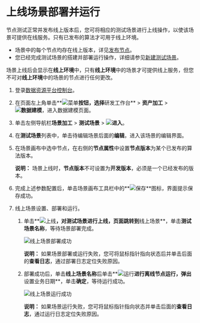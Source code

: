 # 上线场景部署并运行

节点测试正常并发布线上版本后，您可将相应的测试场景进行上线操作，以使该场景可提供在线服务。只有已发布的算法才可用于线上环境。

-   场景中的每个节点均存在线上版本，详见[发布节点](/cn.zh-CN/用户指南/研发工作台/资产加工/数据建模/场景加工/公共节点/发布节点.md)。
-   您已经完成测试场景的搭建并部署运行操作，详细请参见[新建测试场景]()。

场景上线后会显示在**线上环境**中，只有**线上环境**中的场景才可提供线上服务，但您不可对**线上环境**中的场景的节点进行任何更改。

1.  登录[数据资源平台控制台](https://dataq.console.aliyun.com)。

2.  在页面左上角单击**![菜单](https://static-aliyun-doc.oss-accelerate.aliyuncs.com/assets/img/zh-CN/6504337061/p188771.png)**按钮，选择**研发工作台** \> **资产加工** \> **![数据建模](https://static-aliyun-doc.oss-accelerate.aliyuncs.com/assets/img/zh-CN/7366900161/p208211.png)**，进入数据建模页面。

3.  单击左侧导航栏**场景加工** \> **测试场景** \> **![进入](https://static-aliyun-doc.oss-accelerate.aliyuncs.com/assets/img/zh-CN/6504337061/p188815.png)**。

4.  在**测试场景**列表中，单击待编辑场景后面的**编辑**，进入该场景的编辑界面。

5.  在场景画布中选中节点，在右侧的**节点属性**中设置**节点版本**为某个已发布的算法版本。

    **说明：** 场景上线时，**节点版本**不可设置为**开发版本**，必须是一个已经发布的版本。

6.  完成上述参数配置后，单击场景画布工具栏中的**![保存](https://static-aliyun-doc.oss-accelerate.aliyuncs.com/assets/img/zh-CN/9857900161/p208484.png)**图标，界面提示保存成功。

7.  线上场景设置、部署和运行。

    1.  单击**![上线](https://static-aliyun-doc.oss-accelerate.aliyuncs.com/assets/img/zh-CN/9857900161/p209619.png)**，对测试场景进行上线，页面跳转到**线上场景**，单击**测试场景名称**，等待场景部署完成。

        ![线上场景部署成功](https://static-aliyun-doc.oss-accelerate.aliyuncs.com/assets/img/zh-CN/9857900161/p208589.png)

        **说明：** 如果场景部署或运行失败，您可将鼠标指针指向状态后并单击后面的**查看日志**，通过部署日志定位失败原因。

    2.  部署成功后，单击**线上场景名称**后单击**![运行](https://static-aliyun-doc.oss-accelerate.aliyuncs.com/assets/img/zh-CN/9857900161/p209620.png)**进行离线节点运行，弹出**设置业务日期**，单击**确定**，等待运行成功。

        ![线上场景运行成功](https://static-aliyun-doc.oss-accelerate.aliyuncs.com/assets/img/zh-CN/9857900161/p208825.png)

        **说明：** 如果场景运行失败，您可将鼠标指针指向状态并单击后面的**查看日志**，通过运行日志定位失败原因。


